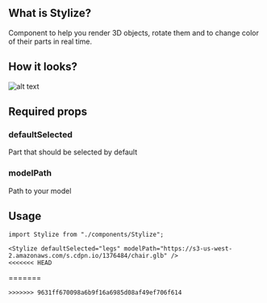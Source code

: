 ## What is Stylize?

Component to help you render 3D objects, rotate them and to change color of their parts in real time.

## How it looks?

![alt text](https://i.ibb.co/TW1nb8h/1.png)

## Required props

### defaultSelected
Part that should be selected by default
### modelPath
Path to your model

## Usage
```
import Stylize from "./components/Stylize";

<Stylize defaultSelected="legs" modelPath="https://s3-us-west-2.amazonaws.com/s.cdpn.io/1376484/chair.glb" />
<<<<<<< HEAD
```
=======
```
>>>>>>> 9631ff670098a6b9f16a6985d08af49ef706f614

